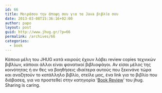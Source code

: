 ```yaml
---
id: 66
title: Μοιράσου την άποψη σου για τα Java βιβλία σου
date: 2013-03-08T15:36:16+02:00
author: papo
layout: post
guid: http://www.jhug.gr/?p=66
permalink: /archives/66
categories:
  - book
---
```

Κάποια μέλη του JHUG κατά καιρούς έχουν λάβει review copies τεχνικών βιβλίων, κάποιοι άλλοι είναι φανατικοί βιβλιοφάγοι. Αν είσαι μέλος της κοινότητας ή αν θες να βοηθήσεις ιδιαίτερα αυτούς που ξεκινάνε τώρα και αναζητούν το κατάλληλο βιβλίο, στείλε μας, ένα link για το βιβλίο που διάβασεq, για να προστεθεί στην κατηγορία &#8216;[Book Review](http://www.jhug.gr/bookreviews)&#8216; του jhug. Sharing is caring.